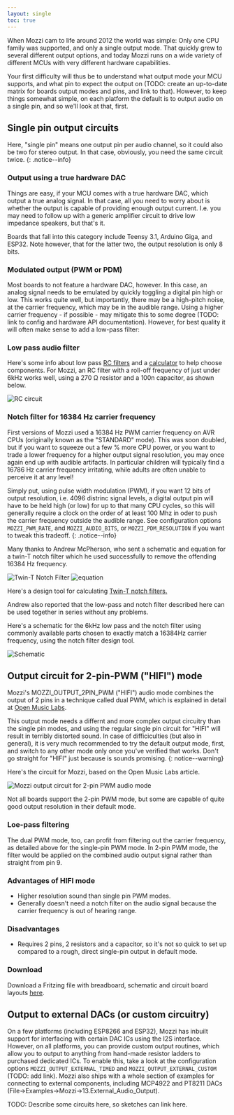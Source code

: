 ```yaml
---
layout: single
toc: true
---
```


When Mozzi cam to life around 2012 the world was simple: Only one CPU family was supported, and only a single output mode. That quickly grew to several different output options,
and today Mozzi runs on a wide variety of different MCUs with very different hardware capabilities.  

Your first difficulty will thus be to understand what output mode your MCU supports, and what pin to expect the output on (TODO: create an up-to-date matrix for boards output modes and pins, and link to that).
However, to keep things somewhat simple, on each platform the default is to output audio on a single pin, and so we'll look at that, first.

## Single pin output circuits

Here, "single pin" means one output pin per audio channel, so it could also be two for stereo output. In that case, obviously, you need the same circuit twice.
{: .notice--info}

### Output using a true hardware DAC

Things are easy, if your MCU comes with a true hardware DAC, which output a true analog signal. In that case, all you need to worry about is whether the output is capable
of providing enough output current. I.e. you may need to follow up with a generic amplifier circuit to drive low impedance speakers, but that's it.

Boards that fall into this category include Teensy 3.1, Arduino Giga, and ESP32. Note however, that for the latter two, the output resolution is only 8 bits.

### Modulated output (PWM or PDM)

Most boards to not feature a hardware DAC, however. In this case, an analog signal needs to be emulated by quickly toggling a digital pin high or low. This works quite well,
but importantly, there may be a high-pitch noise, at the carrier frequency, which may be in the audible range. Using a higher carrier frequency - if possible - may mitigate
this to some degree (TODO: link to config and hardware API documentation). However, for best quality it will often make sense to add a low-pass filter:

### Low pass audio filter
Here's some info about low pass [RC filters](https://electronics.stackexchange.com/questions/34843/how-determine-the-rc-time-constant-in-pwm-digital-to-analog-low-pass-filter) and a [calculator](https://sim.okawa-denshi.jp/en/PWMtool.php) to help choose components.
For Mozzi, an RC filter with a roll-off frequency of just under 6kHz works well, using a 270 Ω resistor and a 100n capacitor, as shown below.

![RC circuit](https://farm9.staticflickr.com/8317/7934584004_096300ef0d.jpg)

### Notch filter for 16384 Hz carrier frequency

First versions of Mozzi used a 16384 Hz PWM carrier frequency on AVR CPUs (originally known as the "STANDARD" mode). This was soon doubled,
but if you want to squeeze out a few % more CPU power, or you want to trade a lower frequency for a higher output signal resolution, you may
once again end up with audible artifacts. In particular children will typically find a 16786 Hz carrier frequency irritating, while adults
are often unable to perceive it at any level!

Simply put, using pulse width modulation (PWM), if you want 12 bits of output resolution, i.e. 4096 distrinc signal levels, a digital output
pin will have to be held high (or low) for up to that many CPU cycles, so this will generally require a clock on the order of at least 100 Mhz
in oder to push the carrier frequency outside the audible range. See configuration options `MOZZI_PWM_RATE`, and `MOZZI_AUDIO_BITS`,
or `MOZZI_PDM_RESOLUTION` if you want to tweak this tradeoff.
{: .notice--info}

Many thanks to Andrew McPherson, who sent a schematic and equation for a twin-T notch filter which he used successfully to remove the offending 16384 Hz frequency.

![Twin-T Notch Filter](https://farm9.staticflickr.com/8470/8124196839_6f3e506525.jpg)
![equation](https://farm9.staticflickr.com/8472/8124196815_6c02f4fb86.jpg)

Here's a design tool for calculating [Twin-T notch filters.](https://sim.okawa-denshi.jp/en/TwinTCRtool.php)

Andrew also reported that the low-pass and notch filter described here can be used together in series without any problems.

Here's a schematic for the 6kHz low pass and the notch filter using commonly available parts chosen to exactly match a 16384Hz carrier frequency, using the notch filter design tool.

![Schematic](https://farm9.staticflickr.com/8209/8210496070_4a1b21f8c1_c.jpg)


## Output circuit for 2-pin-PWM ("HIFI") mode

Mozzi's MOZZI_OUTPUT_2PIN_PWM ("HIFI") audio mode combines the output of 2 pins in a technique called dual PWM, which is explained in detail at [Open Music Labs](https://www.openmusiclabs.com/learning/digital/pwm-dac/dual-pwm-circuits/).

This output mode needs a differnt and more complex output circuitry than the single pin modes, and using the regular single pin circuit for "HIFI" will result in
terribly distorted sound. In case of difficiculties (but also in general), it is very much recommended to try the default output mode, first, and switch to any
other mode only once you've verified that works. Don't go straight for "HIFI" just because is sounds promising.
{: notice--warning}

Here's the circuit for Mozzi, based on the Open Music Labs article.

![Mozzi output circuit for 2-pin PWM audio mode](https://farm8.staticflickr.com/7458/10657009473_26c1f478de.jpg)

Not all boards support the 2-pin PWM mode, but some are capable of quite good output resolution in their default mode.

### Loe-pass filtering
The dual PWM mode, too, can profit from filtering out the carrier frequency, as detailed above for the single-pin PWM mode. In 2-pin PWM mode, the filter
would be applied on the combined audio output signal rather than straight from pin 9.

### Advantages of HIFI mode
- Higher resolution sound than single pin PWM modes.  
- Generally doesn't need a notch filter on the audio signal because the carrier frequency is out of hearing range.

### Disadvantages
- Requires 2 pins, 2 resistors and a capacitor, so it's not so quick to set up compared to a rough, direct single-pin output in default mode.

### Download
Download a Fritzing file with breadboard, schematic and circuit board layouts [here](https://docs.google.com/file/d/0B_eOzePFYDZaSEo4bVJ6NlJnSXM/edit?usp=sharing).


## Output to external DACs (or custom circuitry)

On a few platforms (including ESP8266 and ESP32), Mozzi has inbuilt support for interfacing with certain DAC ICs using the I2S interface. However,
on all platforms, you can provide custom output routines, which allow you to output to anything from hand-made resistor ladders to purchased dedicated ICs. To enable this,
take a look at the configuration options `MOZZI_OUTPUT_EXTERNAL_TIMED` and `MOZZI_OUTPUT_EXTERNAL_CUSTOM` (TODO: add link). Mozzi also ships with a whole section
of examples for connecting to external components, including MCP4922 and PT8211 DACs (File->Examples->Mozzi->13.External_Audio_Output).

TODO: Describe some circuits here, so sketches can link here.
